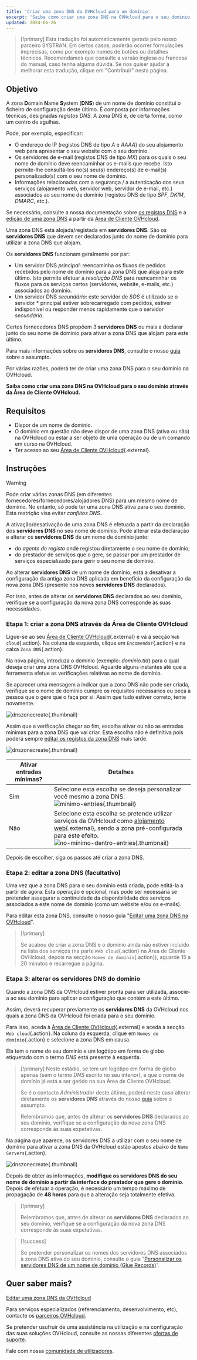 ```yaml
---
title: 'Criar uma zona DNS da OVHcloud para um domínio'
excerpt: 'Saiba como criar uma zona DNS na OVHcloud para o seu domínio através da Área de Cliente'
updated: 2024-06-26
---
```


> [!primary]
> Esta tradução foi automaticamente gerada pelo nosso parceiro SYSTRAN. Em certos casos, poderão ocorrer formulações imprecisas, como por exemplo nomes de botões ou detalhes técnicos. Recomendamos que consulte a versão inglesa ou francesa do manual, caso tenha alguma dúvida. Se nos quiser ajudar a melhorar esta tradução, clique em "Contribuir" nesta página.
>

## Objetivo

A zona **D**omain **N**ame **S**ystem (**DNS**) de um nome de domínio constitui o ficheiro de configuração deste último. É composta por informações técnicas, designadas *registos DNS*. A zona DNS é, de certa forma, como um centro de agulhas.

Pode, por exemplo, especificar:

- O endereço de IP (registos DNS de tipo *A* e *AAAA*) do seu alojamento web para apresentar o seu website com o seu domínio.
- Os servidores de e-mail (registos DNS de tipo *MX*) para os quais o seu nome de domínio deve reencaminhar os e-mails que recebe. Isto permite-lhe consultá-los no(s) seu(s) endereço(s) de e-mail(s) personalizado(s) com o seu nome de domínio.
- Informações relacionadas com a segurança / a autenticação dos seus serviços (alojamento web, servidor web, servidor de e-mail, etc.) associados ao seu nome de domínio (registos DNS de tipo *SPF*, *DKIM*, *DMARC*, etc.).

Se necessário, consulte a nossa documentação sobre [os registos DNS](/pages/web_cloud/domains/dns_zone_records) e a [edição de uma zona DNS](/pages/web_cloud/domains/dns_zone_edit) a partir da [Área de Cliente OVHcloud](/links/manager).

Uma zona DNS está alojada/registada em **servidores DNS**. São os **servidores DNS** que devem ser declarados junto do nome de domínio para utilizar a zona DNS que alojam. 

Os **servidores DNS** funcionam geralmente por par:

- Um servidor DNS *principal*: reencaminha os fluxos de pedidos recebidos pelo nome de domínio para a zona DNS que aloja para este último. Isto permite efetuar a *resolução DNS* para reencaminhar os fluxos para os serviços certos (servidores, website, e-mails, etc.) associados ao domínio.
- Um servidor DNS *secundário*: este servidor de *SOS* é utilizado se o servidor * principal estiver sobrecarregado com pedidos, estiver indisponível ou responder menos rapidamente que o servidor *secundário*.

Certos fornecedores DNS propõem 3 **servidores DNS** ou mais a declarar junto do seu nome de domínio para ativar a zona DNS que alojam para este último.

Para mais informações sobre os **servidores DNS**, consulte o nosso [guia](/pages/web_cloud/domains/dns_server_general_information) sobre o assumpto.

Por várias razões, poderá ter de criar uma zona DNS para o seu domínio na OVHcloud.

**Saiba como criar uma zona DNS na OVHcloud para o seu domínio através da Área de Cliente OVHcloud.**

## Requisitos

- Dispor de um nome de domínio.
- O domínio em questão não deve dispor de uma zona DNS (ativa ou não) na OVHcloud ou estar a ser objeto de uma operação ou de um comando em curso na OVHcloud.
- Ter acesso ao seu [Área de Cliente OVHcloud](/links/manager){.external}.

## Instruções

> [!warning]
>
> Pode criar várias zonas DNS (em diferentes fornecedores/fornecedores/alojadores DNS) para um mesmo nome de domínio. No entanto, só pode ter uma zona DNS ativa para o seu domínio. Esta restrição visa evitar *conflitos DNS*.
>
> A ativação/desativação de uma zona DNS é efetuada a partir da declaração dos **servidores DNS** no seu nome de domínio. Pode alterar esta declaração e alterar os **servidores DNS** de um nome de domínio junto: 
>
> - do *agente de registo* onde registou diretamente o seu nome de domínio;
> - do prestador de serviços que o gere, se passar por um prestador de serviços especializado para gerir o seu nome de domínio.
>
> Ao alterar **servidores DNS** de um nome de domínio, está a desativar a configuração da antiga zona DNS aplicada em benefício da configuração da nova zona DNS (presente nos novos **servidores DNS** declarados).
>
> Por isso, antes de alterar os **servidores DNS** declarados ao seu domínio, verifique se a configuração da nova zona DNS corresponde às suas necessidades.
>

### Etapa 1: criar a zona DNS através da Área de Cliente OVHcloud

Ligue-se ao seu [Área de Cliente OVHcloud](/links/manager){.external} e vá à secção `Web cloud`{.action}. Na coluna da esquerda, clique em `Encomendar`{.action} e na caixa `Zona DNS`{.action}.

Na nova página, introduza o domínio (exemplo: *domínio.tld*) para o qual deseja criar uma zona DNS OVHcloud. Aguarde alguns instantes até que a ferramenta efetue as verificações relativas ao nome de domínio.

Se aparecer uma mensagem a indicar que a zona DNS não pode ser criada, verifique se o nome de domínio cumpre os requisitos necessários ou peça à pessoa que o gere que o faça por si. Assim que tudo estiver correto, tente novamente.

![dnszonecreate](images/adding-a-dns-zone.png){.thumbnail}

Assim que a verificação chegar ao fim, escolha ativar ou não as entradas mínimas para a zona DNS que vai criar. Esta escolha não é definitiva pois poderá sempre [editar os registos da zona DNS](/pages/web_cloud/domains/dns_zone_edit) mais tarde.

![dnszonecreate](images/adding-a-dns-zone-step-2.png){.thumbnail}

|Ativar entradas mínimas?|Detalhes|
|---|---|
|Sim|Selecione esta escolha se deseja personalizar você mesmo a zona DNS.</br>![mínimo-entries](images/dashboard-minimal-entries.png){.thumbnail}
|Não|Selecione esta escolha se pretende utilizar serviços da OVHcloud como [alojamento web](/links/web/hosting){.external}, sendo a zona pré-configurada para este efeito.</br>![no-mínimo-dentro-entries](images/dashboard-ovh-full-entries.png){.thumbnail}|

Depois de escolher, siga os passos até criar a zona DNS.

### Etapa 2: editar a zona DNS (facultativo)

Uma vez que a zona DNS para o seu domínio está criada, pode editá-la a partir de agora. Esta operação é opcional, mas pode ser necessária se pretender assegurar a continuidade da disponibilidade dos serviços associados a este nome de domínio (como um website e/ou os e-mails).

Para editar esta zona DNS, consulte o nosso guia "[Editar uma zona DNS na OVHcloud](/pages/web_cloud/domains/dns_zone_edit)".

> [!primary]
>
> Se acabou de criar a zona DNS e o domínio ainda não estiver incluído na lista dos serviços (na parte `Web cloud`{.action} na Área de Cliente OVHcloud, depois na secção `Nomes de domínio`{.action}), aguarde 15 a 20 minutos e recarregue a página.
>

### Etapa 3: alterar os servidores DNS do domínio

Quando a zona DNS da OVHcloud estiver pronta para ser utilizada, associe-a ao seu domínio para aplicar a configuração que contém a este último. 

Assim, deverá recuperar previamente os **servidores DNS** da OVHcloud nos quais a zona DNS da OVHcloud foi criada para o seu domínio.

Para isso, aceda à [Área de Cliente OVHcloud](/links/manager){.external} e aceda à secção `Web cloud`{.action}. Na coluna da esquerda, clique em `Nomes de domínio`{.action} e selecione a zona DNS em causa. 

Ela tem o nome do seu domínio e um logótipo em forma de globo etiquetado com o termo *DNS* está presente à esquerda. 

> [!primary]
> Neste estádio, se tem um logótipo em forma de globo apenas (sem o termo *DNS* escrito no seu interior), é que o nome de domínio já está a ser gerido na sua Área de Cliente OVHcloud. 
>
> Se é o contacto *Administrador* deste último, poderá neste caso alterar diretamente os **servidores DNS** através do nosso [guia](/pages/web_cloud/domains/dns_server_edit) sobre o assumpto.
>
> Relembramos que, antes de alterar os **servidores DNS** declarados ao seu domínio, verifique se a configuração da nova zona DNS corresponde às suas expetativas.
>

Na página que aparece, os servidores DNS a utilizar com o seu nome de domínio para ativar a zona DNS da OVHcloud estão apostos abaixo de `Name Servers`{.action}.

![dnszonecreate](images/name-servers.png){.thumbnail}

Depois de obter as informações, **modifique os servidores DNS do seu nome de domínio a partir da interface do prestador que gere o domínio**. Depois de efetuar a operação, é necessário um tempo máximo de propagação de **48 horas** para que a alteração seja totalmente efetiva.

> [!primary]
>
> Relembramos que, antes de alterar os **servidores DNS** declarados ao seu domínio, verifique se a configuração da nova zona DNS corresponde às suas expetativas.
>

> [!success]
>
> Se pretender personalizar os nomes dos servidores DNS associados à zona DNS ativa do seu domínio, consulte o guia "[Personalizar os servidores DNS de um nome de domínio (Glue Records)](/pages/web_cloud/domains/glue_registry)".
>

## Quer saber mais?

[Editar uma zona DNS da OVHcloud](/pages/web_cloud/domains/dns_zone_edit)

Para serviços especializados (referenciamento, desenvolvimento, etc), contacte os [parceiros OVHcloud](/links/partner).
 
Se pretender usufruir de uma assistência na utilização e na configuração das suas soluções OVHcloud, consulte as nossas diferentes [ofertas de suporte](/links/support).
 
Fale com nossa [comunidade de utilizadores](/links/community).